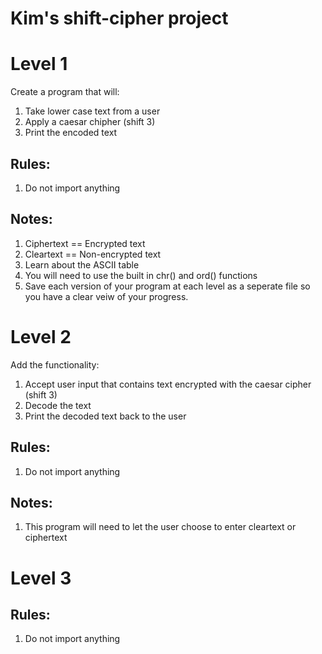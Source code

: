 # Kim's shift-cipher project

# Level 1
Create a program that will:
1. Take lower case text from a user
2. Apply a caesar chipher (shift 3)
3. Print the encoded text

## Rules: 
1. Do not import anything

## Notes:
1. Ciphertext == Encrypted text
2. Cleartext == Non-encrypted text 
3. Learn about the ASCII table
4. You will need to use the built in chr() and ord() functions
5. Save each version of your program at each level as a seperate file so you have a clear veiw of your progress. 

# Level 2 

Add the functionality:

1. Accept user input that contains text encrypted with the caesar cipher (shift 3)
2. Decode the text
3. Print the decoded text back to the user

## Rules: 
1. Do not import anything

## Notes:
1. This program will need to let the user choose to enter cleartext or ciphertext 

# Level 3

## Rules:
1. Do not import anything

